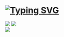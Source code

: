 <!DOCTYPE html>
<html>
<body>
   <h1 align="left"> 
<a href="https://git.io/typing-svg"><img src="https://readme-typing-svg.herokuapp.com?font=Source+Code+Pro&duration=1&color=5470F7&repeat=false&width=435&lines=Hi+there!+I'm+Catrinel." alt="Typing SVG" /></a>
 </h1>
<div align="left"> 
  <a href="https://www.linkedin.com/in/antoniacatrineliliesi/" target="_blank"><img src="https://img.shields.io/badge/-LinkedIn-%230077B5?style=for-the-badge&logo=linkedin&logoColor=white"></a> 
  <a href = "mailto:catrinel.iliesi@gmail.com" target="_blank"><img src="https://img.shields.io/badge/-Gmail-D31E40?style=for-the-badge&logo=gmail&logoColor=white"></a>
</div>
 <div align="left">
 <img align="left" src="https://komarev.com/ghpvc/?username=antoniacatrinel&style=flat-square&color=blue&label=views">
  </div>
  </body>
</html>
